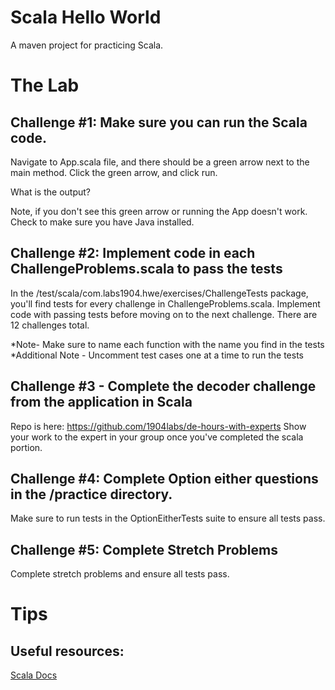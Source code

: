 # Scala Hello World

A maven project for practicing Scala.

# The Lab

## Challenge #1: Make sure you can run the Scala code.

Navigate to App.scala file, and there should be a green arrow next to the main method. Click the green arrow, and click 
run.

What is the output?

Note, if you don't see this green arrow or running the App doesn't work. Check to make sure you have Java installed.

## Challenge #2: Implement code in each ChallengeProblems.scala to pass the tests

In the /test/scala/com.labs1904.hwe/exercises/ChallengeTests package, you'll find 
tests for every challenge in ChallengeProblems.scala. Implement code with passing tests before
moving on to the next challenge. There are 12 challenges total. 

*Note- Make sure to name each function with the name you find in the tests
*Additional Note - Uncomment test cases one at a time to run the tests


## Challenge #3 - Complete the decoder challenge from the application in Scala
Repo is here: https://github.com/1904labs/de-hours-with-experts Show your work to the expert in your group 
once you've completed the scala portion. 

## Challenge #4: Complete Option either questions in the /practice directory. 
Make sure to run tests in the OptionEitherTests suite to ensure all tests pass. 


## Challenge #5: Complete Stretch Problems

Complete stretch problems and ensure all tests pass. 


# Tips

## Useful resources:

[Scala Docs](https://docs.scala-lang.org/tutorials/scala-for-java-programmers.html)


